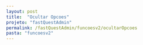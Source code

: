 ```yaml
---
layout: post
title:  "Ocultar Opcoes"
projeto: "fastQuestAdmin"
permalink: /fastQuestAdmin/funcoesv2/ocultarOpcoes
pasta: "funcoesv2"
---
```



